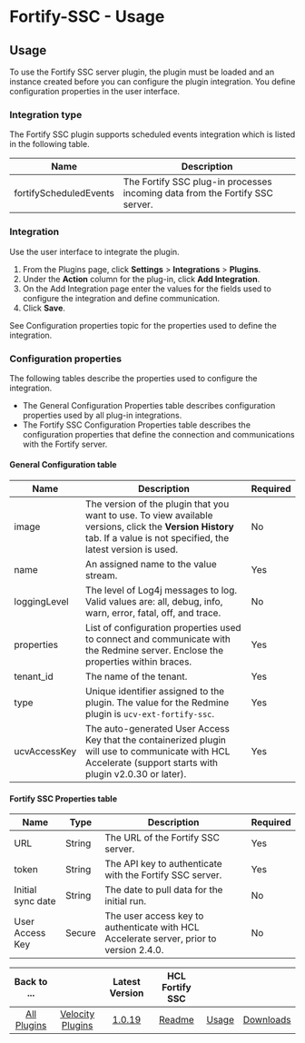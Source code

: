 
# Fortify-SSC - Usage

## Usage

To use the Fortify SSC server plugin, the plugin must be loaded and an instance created before you can configure the plugin integration. You define configuration properties in the user interface.

### Integration type

The Fortify SSC plugin supports scheduled events integration which is listed in the following table.

| Name | Description |
| --- | --- |
| fortifyScheduledEvents | The Fortify SSC plug-in processes incoming data from the Fortify SSC server. |

### Integration

Use the user interface to integrate the plugin.

1. From the Plugins page, click **Settings** > **Integrations** > **Plugins**.
2. Under the **Action** column for the plug-in, click **Add Integration**.
3. On the Add Integration page enter the values for the fields used to configure the integration and define communication.
4. Click **Save**.

See Configuration properties topic for the properties used to define the integration.

### Configuration properties

The following tables describe the properties used to configure the integration.

* The General Configuration Properties table describes configuration properties used by all plug-in integrations.
* The Fortify SSC Configuration Properties table describes the configuration properties that define the connection and communications with the Fortify server.

#### General Configuration table

| Name | Description | Required |
| --- | --- | --- |
| image |  The version of the plugin that you want to use. To view available versions, click the **Version History** tab. If a value is not specified, the latest version is used. | No |
| name | An assigned name to the value stream. | Yes |
| loggingLevel | The level of Log4j messages to log. Valid values are: all, debug, info, warn, error, fatal, off, and trace. | No |
| properties | List of configuration properties used to connect and communicate with the Redmine server. Enclose the properties within braces. | Yes |
| tenant_id | The name of the tenant. | Yes |
| type | Unique identifier assigned to the plugin. The value for the Redmine plugin is `ucv-ext-fortify-ssc`. | Yes |
| ucvAccessKey | The auto-generated User Access Key that the containerized plugin will use to communicate with HCL Accelerate (support starts with plugin v2.0.30 or later). | Yes |

#### Fortify SSC Properties table

| Name | Type | Description | Required |
| --- | --- | --- | --- |
| URL | String | The URL of the Fortify SSC server. | Yes |
| token | String | The API key to authenticate with the Fortify SSC server. | Yes |
| Initial sync date | String | The date to pull data for the initial run. | No |
| User Access Key | Secure | The user access key to authenticate with HCL Accelerate server, prior to version 2.4.0. | No |



|Back to ...||Latest Version|HCL Fortify SSC |||
| :---: | :---: | :---: | :---: | :---: | :---: |
|[All Plugins](../../index.md)|[Velocity Plugins](../README.md)|[1.0.19](https://raw.githubusercontent.com/UrbanCode/IBM-UCV-PLUGINS/main/files/ucv-ext-fortify-ssc/ucv-ext-fortify-ssc%3A1.0.19.tar.7z.001)|[Readme](README.md)|[Usage](usage.md)|[Downloads](downloads.md)|
